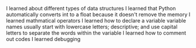 I learned about different types of data structures
I learned that Python automatically converts int to a float because it doesn't remove the memory
I learned mathmatical operators
I learned how to declare a variable
variable names usually start with lowercase letters; descriptive; and use capital letters to separate the words within the variable
I learned how to comment out codes
I learned debugging
